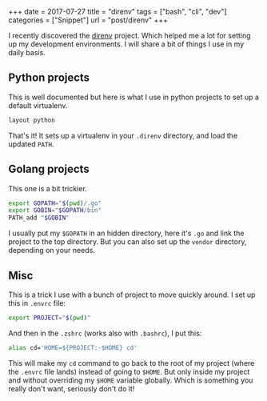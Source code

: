 +++
date = 2017-07-27
title = "direnv"
tags = ["bash", "cli", "dev"]
categories = ["Snippet"]
url = "post/direnv"
+++

I recently discovered the [direnv](https://direnv.net/) project. Which helped
me a lot for setting up my development environments. I will share a bit of
things I use in my daily basis.

## Python projects

This is well documented but here is what I use in python projects to set up
a default virtualenv.

```bash
layout python
```

That's it! It sets up a virtualenv in your `.direnv` directory,
and load the updated `PATH`.

## Golang projects

This one is a bit trickier.

```bash
export GOPATH="$(pwd)/.go"
export GOBIN="$GOPATH/bin"
PATH_add "$GOBIN"
```

I usually put my `$GOPATH` in an hidden directory, here it's `.go` and link
the project to the top directory. But you can also set up the `vendor` directory,
depending on your needs.

## Misc

This is a trick I use with a bunch of project to move quickly around. I set up
this in `.envrc` file:

```bash
export PROJECT="$(pwd)"
```

And then in the `.zshrc` (works also with `.bashrc`), I put this:

```bash
alias cd='HOME=${PROJECT:-$HOME} cd'
```

This will make my `cd` command to go back to the root of my project (where the
`.envrc` file lands) instead of going to `$HOME`. But only inside my project
and without overriding my `$HOME` variable globally. Which is something you
really don't want, seriously don't do it!
